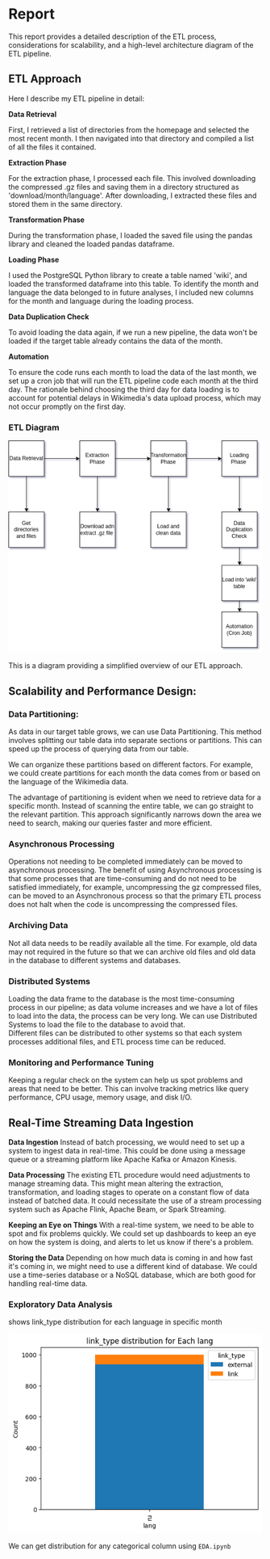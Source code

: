 # Report

This report provides a detailed description of the ETL process, considerations for scalability, and a high-level architecture diagram of the ETL pipeline.

## ETL Approach
Here I describe my ETL pipeline in detail:  

**Data Retrieval**

First, I retrieved a list of directories from the homepage and selected the most recent month. I then navigated into that directory and compiled a list of all the files it contained.

**Extraction Phase**

For the extraction phase, I processed each file. This involved downloading the compressed .gz files and saving them in a directory structured as 'download/month/language'. After downloading, I extracted these files and stored them in the same directory.

**Transformation Phase**

During the transformation phase, I loaded the saved file using the pandas library and cleaned the loaded pandas dataframe. 

**Loading Phase**

I used the PostgreSQL Python library to create a table named 'wiki', and loaded the transformed dataframe into this table. To identify the month and language the data belonged to in future analyses, I included new columns for the month and language during the loading process.

**Data Duplication Check**

To avoid loading the data again, if we run a new pipeline, the data won't be loaded if the target table already contains the data of the month.

**Automation**

To ensure the code runs each month to load the data of the last month, we set up a cron job that will run the ETL pipeline code each month at the third day. The rationale behind choosing the third day for data loading is to account for potential delays in Wikimedia's data upload process, which may not occur promptly on the first day.

### ETL Diagram

![ETL Diagram](bin/ETL_diagram.png)

This is a diagram providing a simplified overview of our ETL approach.  

## Scalability and Performance Design:  


### Data Partitioning:

As data in our target table grows, we can use Data Partitioning. This method involves splitting our table data into separate sections or partitions. This can speed up the process of querying data from our table.

We can organize these partitions based on different factors. For example, we could create partitions for each month the data comes from or based on the language of the Wikimedia data.

The advantage of partitioning is evident when we need to retrieve data for a specific month. Instead of scanning the entire table, we can go straight to the relevant partition. This approach significantly narrows down the area we need to search, making our queries faster and more efficient.

### Asynchronous Processing
Operations not needing to be completed immediately can be moved to asynchronous processing. The benefit of using Asynchronous processing is that some processes that are time-consuming and do not need to be satisfied immediately, for example, uncompressing the gz compressed files, can be moved to an Asynchronous process so that the primary ETL process does not halt when the code is uncompressing the compressed files.

### Archiving Data
Not all data needs to be readily available all the time. For example, old data may not required in the future so that we can archive old files and old data in the database to different systems and databases.

### Distributed Systems
Loading the data frame to the database is the most time-consuming process in our pipeline; as data volume increases and we have a lot of files to load into the data, the process can be very long. We can use Distributed Systems to load the file to the database to avoid that.  
Different files can be distributed to other systems so that each system processes additional files, and ETL process time can be reduced.

### Monitoring and Performance Tuning

Keeping a regular check on the system can help us spot problems and areas that need to be better.  This can involve tracking metrics like query performance, CPU usage, memory usage, and disk I/O.

## Real-Time Streaming Data Ingestion

**Data Ingestion**
Instead of batch processing, we would need to set up a system to ingest data in real-time. This could be done using a message queue or a streaming platform like Apache Kafka or Amazon Kinesis.


**Data Processing**
The existing ETL procedure would need adjustments to manage streaming data. This might mean altering the extraction, transformation, and loading stages to operate on a constant flow of data instead of batched data. It could necessitate the use of a stream processing system such as Apache Flink, Apache Beam, or Spark Streaming.

**Keeping an Eye on Things**
With a real-time system, we need to be able to spot and fix problems quickly. We could set up dashboards to keep an eye on how the system is doing, and alerts to let us know if there's a problem.

**Storing the Data**
Depending on how much data is coming in and how fast it's coming in, we might need to use a different kind of database. We could use a time-series database or a NoSQL database, which are both good for handling real-time data.


### Exploratory Data Analysis
shows link_type distribution for each language in specific month

![distribution](bin/distribution_viz.png)

We can get distribution for any categorical column using `EDA.ipynb`
